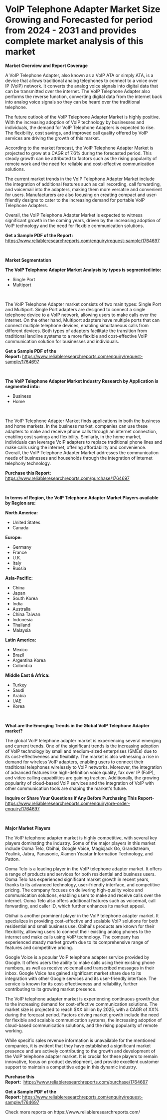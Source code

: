<p><h1>VoIP Telephone Adapter Market Size Growing and Forecasted for period from 2024 - 2031 and provides complete market analysis of this market</h1></p><p><strong>Market Overview and Report Coverage</strong></p>
<p><p>A VoIP Telephone Adapter, also known as a VoIP ATA or simply ATA, is a device that allows traditional analog telephones to connect to a voice over IP (VoIP) network. It converts the analog voice signals into digital data that can be transmitted over the internet. The VoIP Telephone Adapter also performs the reverse function, converting digital data from the internet back into analog voice signals so they can be heard over the traditional telephone.</p><p>The future outlook of the VoIP Telephone Adapter Market is highly positive. With the increasing adoption of VoIP technology by businesses and individuals, the demand for VoIP Telephone Adapters is expected to rise. The flexibility, cost savings, and improved call quality offered by VoIP services are driving the growth of this market.</p><p>According to the market forecast, the VoIP Telephone Adapter Market is projected to grow at a CAGR of 7.6% during the forecasted period. This steady growth can be attributed to factors such as the rising popularity of remote work and the need for reliable and cost-effective communication solutions.</p><p>The current market trends in the VoIP Telephone Adapter Market include the integration of additional features such as call recording, call forwarding, and voicemail into the adapters, making them more versatile and convenient for users. Manufacturers are also focusing on creating compact and user-friendly designs to cater to the increasing demand for portable VoIP Telephone Adapters.</p><p>Overall, the VoIP Telephone Adapter Market is expected to witness significant growth in the coming years, driven by the increasing adoption of VoIP technology and the need for flexible communication solutions.</p></p>
<p><strong>Get a Sample PDF of the Report:</strong> <a href="https://www.reliableresearchreports.com/enquiry/request-sample/1764697">https://www.reliableresearchreports.com/enquiry/request-sample/1764697</a></p>
<p>&nbsp;</p>
<p><strong>Market Segmentation</strong></p>
<p><strong>The VoIP Telephone Adapter Market Analysis by types is segmented into:</strong></p>
<p><ul><li>Single Port</li><li>Multiport</li></ul></p>
<p>&nbsp;</p>
<p><p>The VoIP Telephone Adapter market consists of two main types: Single Port and Multiport. Single Port adapters are designed to connect a single telephone device to a VoIP network, allowing users to make calls over the internet. On the other hand, Multiport adapters have multiple ports that can connect multiple telephone devices, enabling simultaneous calls from different devices. Both types of adapters facilitate the transition from traditional landline systems to a more flexible and cost-effective VoIP communication solution for businesses and individuals.</p></p>
<p><strong>Get a Sample PDF of the Report:</strong>&nbsp;<a href="https://www.reliableresearchreports.com/enquiry/request-sample/1764697">https://www.reliableresearchreports.com/enquiry/request-sample/1764697</a></p>
<p>&nbsp;</p>
<p><strong>The VoIP Telephone Adapter Market Industry Research by Application is segmented into:</strong></p>
<p><ul><li>Business</li><li>Home</li></ul></p>
<p>&nbsp;</p>
<p><p>The VoIP Telephone Adapter Market finds applications in both the business and home markets. In the business market, companies can use these adapters to make and receive phone calls through an internet connection, enabling cost savings and flexibility. Similarly, in the home market, individuals can leverage VoIP adapters to replace traditional phone lines and make calls using the internet, offering affordability and convenience. Overall, the VoIP Telephone Adapter Market addresses the communication needs of businesses and households through the integration of internet telephony technology.</p></p>
<p><strong>Purchase this Report:</strong>&nbsp; <a href="https://www.reliableresearchreports.com/purchase/1764697">https://www.reliableresearchreports.com/purchase/1764697</a></p>
<p>&nbsp;</p>
<p><strong>In terms of Region, the VoIP Telephone Adapter Market Players available by Region are:</strong></p>
<p>
    <p> <strong> North America: </strong>
        <ul>
            <li>United States</li>
            <li>Canada</li>
        </ul>
        </p> 
    <p> <strong> Europe: </strong>
        <ul>
            <li>Germany</li>
            <li>France</li>
            <li>U.K.</li>
            <li>Italy</li>
            <li>Russia</li>
        </ul>
        </p> 
    <p> <strong> Asia-Pacific: </strong>
        <ul>
            <li>China</li>
            <li>Japan</li>
            <li>South Korea</li>
            <li>India</li>
            <li>Australia</li>
            <li>China Taiwan</li>
            <li>Indonesia</li>
            <li>Thailand</li>
            <li>Malaysia</li>
        </ul>
        </p> 
    <p> <strong> Latin America: </strong>
        <ul>
            <li>Mexico</li>
            <li>Brazil</li>
            <li>Argentina Korea</li>
            <li>Colombia</li>
        </ul>
        </p> 
    <p> <strong> Middle East & Africa: </strong>
        <ul>
            <li>Turkey</li>
            <li>Saudi</li>
            <li>Arabia</li>
            <li>UAE</li>
            <li>Korea</li>
        </ul>
    </p>
    </p>
<p>&nbsp;</p>
<p><strong>What are the Emerging Trends in the Global VoIP Telephone Adapter market?</strong></p>
<p><p>The global VoIP telephone adapter market is experiencing several emerging and current trends. One of the significant trends is the increasing adoption of VoIP technology by small and medium-sized enterprises (SMEs) due to its cost-effectiveness and flexibility. The market is also witnessing a rise in demand for wireless VoIP adapters, enabling users to connect their traditional telephones wirelessly to VoIP networks. Moreover, the integration of advanced features like high-definition voice quality, fax over IP (FoIP), and video calling capabilities are gaining traction. Additionally, the growing popularity of cloud-based VoIP services and the integration of VoIP with other communication tools are shaping the market's future.</p></p>
<p><strong>Inquire or Share Your Questions If Any Before Purchasing This Report</strong>- <a href="https://www.reliableresearchreports.com/enquiry/pre-order-enquiry/1764697">https://www.reliableresearchreports.com/enquiry/pre-order-enquiry/1764697</a></p>
<p>&nbsp;</p>
<p><strong>Major Market Players</strong></p>
<p><p>The VoIP telephone adapter market is highly competitive, with several key players dominating the industry. Some of the major players in this market include Ooma Telo, Obihai, Google Voice, Magicjack Go, Grandstream, Yealink, Jabra, Panasonic, Xiamen Yeastar Information Technology, and Patton.</p><p>Ooma Telo is a leading player in the VoIP telephone adapter market. It offers a range of products and services for both residential and business users. Ooma Telo has experienced significant market growth in recent years, thanks to its advanced technology, user-friendly interface, and competitive pricing. The company focuses on delivering high-quality voice and communication solutions, enabling users to make and receive calls over the internet. Ooma Telo also offers additional features such as voicemail, call forwarding, and caller ID, which further enhances its market appeal.</p><p>Obihai is another prominent player in the VoIP telephone adapter market. It specializes in providing cost-effective and scalable VoIP solutions for both residential and small business use. Obihai's products are known for their flexibility, allowing users to connect their existing analog phones to the internet and make calls using VoIP technology. The company has experienced steady market growth due to its comprehensive range of features and competitive pricing.</p><p>Google Voice is a popular VoIP telephone adapter service provided by Google. It offers users the ability to make calls using their existing phone numbers, as well as receive voicemail and transcribed messages in their inbox. Google Voice has gained significant market share due to its integration with other Google services and its user-friendly interface. The service is known for its cost-effectiveness and reliability, further contributing to its growing market presence.</p><p>The VoIP telephone adapter market is experiencing continuous growth due to the increasing demand for cost-effective communication solutions. The market size is projected to reach $XX billion by 2025, with a CAGR of XX% during the forecast period. Factors driving market growth include the need for flexible and scalable communication systems, the increasing adoption of cloud-based communication solutions, and the rising popularity of remote working.</p><p>While specific sales revenue information is unavailable for the mentioned companies, it is evident that they have established a significant market presence and are actively contributing to the growth and development of the VoIP telephone adapter market. It is crucial for these players to remain innovative, focus on product development, and provide excellent customer support to maintain a competitive edge in this dynamic industry.</p></p>
<p><strong>Purchase this Report:</strong>&nbsp;&nbsp;<a href="https://www.reliableresearchreports.com/purchase/1764697">https://www.reliableresearchreports.com/purchase/1764697</a></p>
<p></p>
<p><strong>Get a Sample PDF of the Report:</strong>&nbsp;<a href="https://www.reliableresearchreports.com/enquiry/request-sample/1764697">https://www.reliableresearchreports.com/enquiry/request-sample/1764697</a></p>
<p>Check more reports on https://www.reliableresearchreports.com/</p>